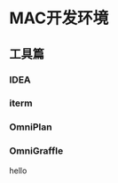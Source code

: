 

# MAC开发环境


## 工具篇

### IDEA

### iterm

### OmniPlan

### OmniGraffle

<div style="">
hello
</div>
